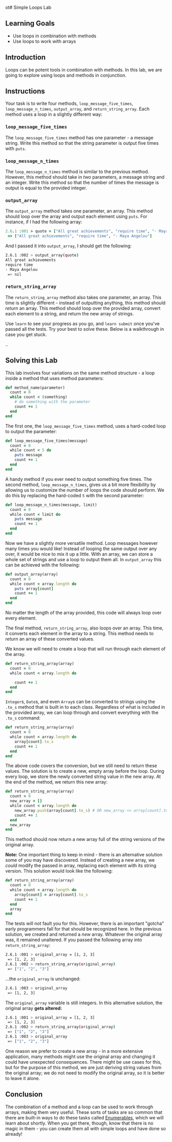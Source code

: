 ot# Simple Loops Lab

## Learning Goals

- Use loops in combination with methods
- Use loops to work with arrays

## Introduction

Loops can be potent tools in combination with methods. In this lab, we are
going to explore using loops and methods in conjunction.

## Instructions

Your task is to write four methods, `loop_message_five_times`,
`loop_message_n_times`, `output_array`, and `return_string_array`. Each method
uses a loop in a slightly different way:

### `loop_message_five_times`

The `loop_message_five_times` method has one parameter - a message string. Write
this method so that the string parameter is output five times with `puts`.

### `loop_message_n_times`

The `loop_message_n_times` method is similar to the previous method. However,
this method should take in _two_ parameters, a message string and an integer.
Write this method so that the number of times the message is output is equal
to the provided integer.

### `output_array`

The `output_array` method takes one parameter, an array. This method should
loop over the array and output each element using `puts`. For instance, if I
had the following array:

```rb
2.6.1 :001 > quote = ["All great achievements", "require time", "- Maya Angelou"]
 => ["All great achievements", "require time", "- Maya Angelou"]
```

And I passed it into `output_array`, I should get the following:

```sh
2.6.1 :002 > output_array(quote)
All great achievements
require time
- Maya Angelou
 => nil
```

### `return_string_array`

The `return_string_array` method also takes one parameter, an array. This time
is slightly different - instead of outputting anything, this method should
_return_ an array. This method should loop over the provided array, convert each
element to a string, and return the new array of strings.

Use `learn` to see your progress as you go, and `learn submit` once you've
passed all the tests. Try your best to solve these. Below is a walkthrough in
case you get stuck.

..

## Solving this Lab

This lab involves four variations on the same method structure - a loop inside a
method that uses method parameters:

```rb
def method_name(parameter)
  count = 0
  while count < (something)
    # do something with the parameter
    count += 1
  end
end
```

The first one, the `loop_message_five_times` method, uses a hard-coded loop to output the parameter:

```rb
def loop_message_five_times(message)
  count = 0
  while count < 5 do
    puts message
    count += 1
  end
end
```

A handy method if you ever need to output something five times. The second
method, `loop_message_n_times`, gives us a bit more flexibility by allowing us
to customize the number of loops the code should perform. We do this by
replacing the hard-coded `5` with the second parameter:

```rb
def loop_message_n_times(message, limit)
  count = 0
  while count < limit do
    puts message
    count += 1
  end
end
```

Now we have a slightly more versatile method. Loop messages however many times
you would like! Instead of looping the same output over any over, it would be nice
to mix it up a little. With an array, we can store a whole set of strings and
use a loop to output them all. In `output_array` this can be achieved with
the following:

```rb
def output_array(array)
  count = 0
  while count < array.length do
    puts array[count]
    count += 1
  end
end
```

No matter the length of the array provided, this code will always loop over
every element.

The final method, `return_string_array`, also loops over an array. This
time, it converts each element in the array to a string. This method needs to
_return_ an array of these converted values.

We know we will need to create a loop that will run through each element of the
array.

```rb
def return_string_array(array)
  count = 0
  while count < array.length do

    count += 1
  end
end
```

`Integer`s, `Date`s, and even `Array`s can be converted to strings using the
`.to_s` method that is built in to each class. Regardless of what is included in
the provided array, we can loop through and convert everything with the `.to_s`
command:

```rb
def return_string_array(array)
  count = 0
  while count < array.length do
    array[count].to_s
    count += 1
  end
end
```

The above code covers the conversion, but we still need to return these values. The
solution is to create a new, empty array before the loop. During every loop, we
store the newly converted string value in the new array. At the end of the
method, we return this new array:

```rb
def return_string_array(array)
  count = 0
  new_array = []
  while count < array.length do
    new_array.push(array[count].to_s) # OR new_array << array[count].to_s
    count += 1
  end
  new_array
end
```

This method should now return a new array full of the string versions of the
original array.

**Note:** One important thing to keep in mind - there is an alternative solution
some of you may have discovered. Instead of creating a new array, we _could_
modify the passed in array, replacing each element with its string version. This
solution would look like the following:

```rb
def return_string_array(array)
  count = 0
  while count < array.length do
    array[count] = array[count].to_s
    count += 1
  end
  array
end
```

The tests will not fault you for this. However, there is an important "gotcha"
early programmers fall for that should be recognized here. In the previous
solution, we created and returned a _new_ array. Whatever the original array
was, it remained unaltered. If you passed the following array into
`return_string_array`:

```sh
2.6.1 :001 > original_array = [1, 2, 3]
 => [1, 2, 3]
2.6.1 :002 > return_string_array(original_array)
 => ["1", "2", "3"]
```

...the `original_array` is unchanged:

```sh
2.6.1 :003 > original_array
 => [1, 2, 3]
```

The `original_array` variable is still integers. In this alternative solution,
the original array **gets altered:**

```sh
2.6.1 :001 > original_array = [1, 2, 3]
 => [1, 2, 3]
2.6.1 :002 > return_string_array(original_array)
 => ["1", "2", "3"]
2.6.1 :003 > original_array
 => ["1", "2", "3"]
```

One reason we prefer to create a new array - in a more extensive application, many
methods might use the original array and changing it could have unexpected
consequences. There might be use cases for this, but for the purpose of this
method, we are just deriving string values from the original array; we do not
need to modify the original array, so it is better to leave it alone.

## Conclusion

The combination of a method and a loop can be used to work through arrays,
making them very useful. These sorts of tasks are so common that there are
built-in ways to do these tasks called [Enumerables][], which we will learn
about shortly. When you get there, though, know that there is no magic in them -
you can create them all with simple loops and have done so already!

[Enumerables]: https://ruby-doc.org/core-2.7.0/Enumerable.html
